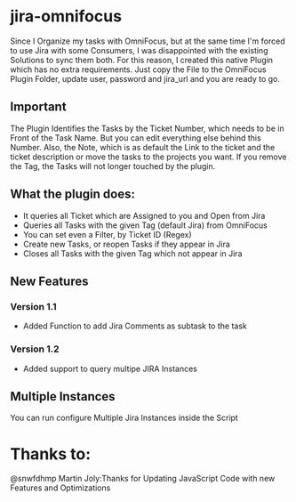 # jira-omnifocus

Since I Organize my tasks with OmniFocus, but at the same time I'm forced to use Jira with some Consumers, I was disappointed with the existing Solutions to sync them both.  For this reason, I created this native Plugin which has no extra requirements. Just copy the File to the OmniFocus Plugin Folder,  update user, password and jira_url and you are ready to go.

## Important
The Plugin Identifies the Tasks by the Ticket Number, which needs to be in Front of the Task Name.
But you can edit everything else behind this Number. Also, the Note, which is as default the Link to the ticket and the ticket description or move the tasks to the projects you want. If you remove the Tag, the Tasks will not longer touched by the plugin.

## What the plugin does:
 * It queries all Ticket which are Assigned to you and Open from Jira
 * Queries all Tasks with the given Tag (default Jira) from OmniFocus
 * You can set even a Filter, by Ticket ID (Regex)
 * Create new Tasks, or reopen Tasks if they appear in Jira
 * Closes all Tasks with the given Tag which not appear in Jira

## New Features
### Version 1.1
 * Added Function to add Jira Comments as subtask to the task

### Version 1.2
 * Added support to query multipe JIRA Instances

## Multiple Instances
You can run configure Multiple Jira Instances inside the Script


# Thanks to:
@snwfdhmp Martin Joly:Thanks for Updating JavaScript Code with new Features and Optimizations 
